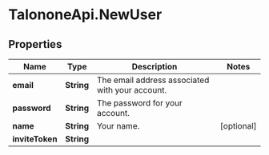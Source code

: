 # TalononeApi.NewUser

## Properties
Name | Type | Description | Notes
------------ | ------------- | ------------- | -------------
**email** | **String** | The email address associated with your account. | 
**password** | **String** | The password for your account. | 
**name** | **String** | Your name. | [optional] 
**inviteToken** | **String** |  | 


